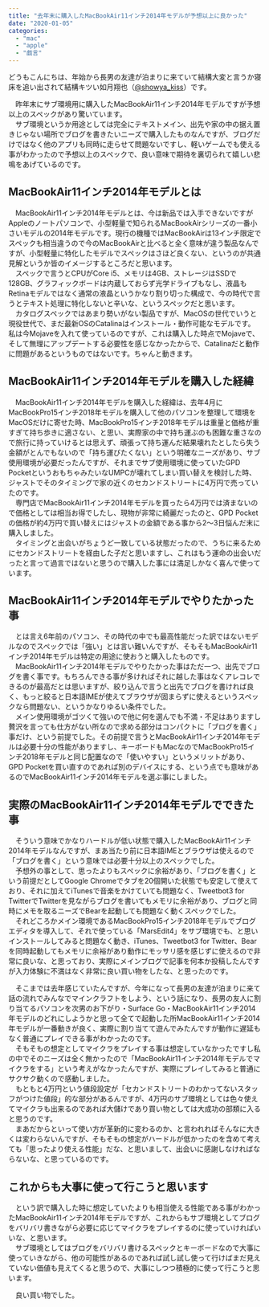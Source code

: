 ```yaml
---
title: "去年末に購入したMacBookAir11インチ2014年モデルが予想以上に良かった"
date: "2020-01-05"
categories: 
  - "mac"
  - "apple"
  - "戯言"
---
```


どうもこんにちは、年始から長男の友達が泊まりに来ていて結構大変と言うか寝床を追い出されて結構キツい如月翔也（[@showya\_kiss](http://twitter.com/showya_kiss)）です。  
  
　昨年末にサブ環境用に購入したMacBookAir11インチ2014年モデルですが予想以上のスペックがあり驚いています。  
　サブ環境というか用途としては完全にテキストメイン、出先や家の中の据え置きじゃない場所でブログを書きたいニーズで購入したものなんですが、ブログだけではなく他のアプリも同時に走らせて問題ないですし、軽いゲームでも使える事がわかったので予想以上のスペックで、良い意味で期待を裏切られて嬉しい悲鳴をあげているのです。  

## MacBookAir11インチ2014年モデルとは

　MacBookAir11インチ2014年モデルとは、今は新品では入手できないですがAppleのノートパソコンで、小型軽量で知られるMacBookAirシリーズの一番小さいモデルの2014年モデルです。現行の機種ではMacBookAirは13インチ限定でスペックも相当違うので今のMacBookAirと比べると全く意味が違う製品なんですが、小型軽量に特化したモデルでスペックはさほど良くない、というのが共通見解というか皆のイメージするところだと思います。  
　スペックで言うとCPUがCore i5、メモリは4GB、ストレージはSSDで128GB、グラフィックボードは内蔵しておらず光学ドライブもなし、液晶もRetinaモデルではなく通常の液晶というかなり割り切った構成で、今の時代で言うとテキスト処理に特化しないと辛いな、というスペックだと思います。  
　カタログスペックではあまり勢いがない製品ですが、MacOSの世代でいうと現役世代で、まだ最新OSのCatalinaはインストール・動作可能なモデルです。私は今Mojaveを入れて使っているのですが、これは購入した時点でMojaveで、そして無理にアップデートする必要性を感じなかったからで、Catalinaだと動作に問題があるというものではないです。ちゃんと動きます。  

## MacBookAir11インチ2014年モデルを購入した経緯

　MacBookAir11インチ2014年モデルを購入した経緯は、去年4月にMacBookPro15インチ2018年モデルを購入して他のパソコンを整理して環境をMacOSだけに寄せた時、MacBookPro15インチ2018年モデルは重量と価格が重すぎて持ち歩きに適さない、と思い、実際家の中で持ち運ぶのも困難な重さなので旅行に持っていけるとは思えず、頑張って持ち運んだ結果壊れたとしたら失う金額がとんでもないので「持ち運びたくない」という明確なニーズがあり、サブ使用環境が必要だったんですが、それまでサブ使用環境に使っていたGPD PocketというおもちゃみたいなUMPCが壊れてしまい買い替えを検討した時、ジャストでそのタイミングで家の近くのセカンドストリートに4万円で売っていたのです。  
　専門店でMacBookAir11インチ2014年モデルを買ったら4万円では済まないので価格としては相当お得でしたし、現物が非常に綺麗だったのと、GPD Pocketの価格が約4万円で買い替えにはジャストの金額である事から2〜3日悩んだ末に購入しました。  
　タイミングと出会いがちょうど一致している状態だったので、うちに来るためにセカンドストリートを経由した子だと思いますし、これはもう運命の出会いだったと言って過言ではないと思うので購入した事には満足しかなく喜んで使っています。  

## MacBookAir11インチ2014年モデルでやりたかった事

　とは言え6年前のパソコン、その時代の中でも最高性能だった訳ではないモデルなのでスペックでは「強い」とは言い難いんですが、そもそもMacBookAir11インチ2014年モデルは特定の用途に使おうと購入したものです。  
　MacBookAir11インチ2014年モデルでやりたかった事はただ一つ、出先でブログを書く事です。もちろんできる事が多ければそれに越した事はなくアレコレできるのが最高だとは思いますが、絞り込んで言うと出先でブログを書ければ良く、もっと絞ると日本語IMEが使えてブラウザが固まらずに使えるというスペックなら問題ない、というかなりゆるい条件でした。  
　メイン使用環境がゴツくて強いので他に何を選んでも不満・不足はありますし贅沢を言っても仕方がない所なので求める部分はコンパクトに「ブログを書く」事だけ、という前提でした。その前提で言うとMacBookAir11インチ2014年モデルは必要十分の性能がありますし、キーボードもMacなのでMacBookPro15インチ2018年モデルと同じ配置なので「使いやすい」というメリットがあり、GPD Pocketを買い直すのであれば別のデバイスにする、という点でも意味があるのでMacBookAir11インチ2014年モデルを選ぶ事にしました。  

## 実際のMacBookAir11インチ2014年モデルでできた事

　そういう意味でかなりハードルが低い状態で購入したMacBookAir11インチ2014年モデルなんですが、まあ当たり前に日本語IMEとブラウザは使えるので「ブログを書く」という意味では必要十分以上のスペックでした。  
　予想外の事として、思ったよりもスペックに余裕があり、「ブログを書く」という前提だとしてGoogle Chromeでタブを20個開いた状態でも安定して使えており、それに加えてiTunesで音楽をかけていても問題なく、Tweetbot3 for TwitterでTwitterを見ながらブログを書いてもメモリに余裕があり、ブログと同時にメモを取るニーズでBearを起動しても問題なく動くスペックでした。  
　それどころかメイン環境であるMacBookPro15インチ2018年モデルでブログエディタを導入して、それで使っている「MarsEdit4」をサブ環境でも、と思いインストールしてみると問題なく動き、iTunes、Tweetbot3 for Twitter、Bearを同時起動してもメモリに余裕があり動作にモッサリ感を感じずに使えるので非常に良いな、と思っており、実際にメインブログで記事を何本か投稿したんですが入力体験に不満はなく非常に良い買い物をしたな、と思ったのです。  
  
　そこまでは去年感じていたんですが、今年になって長男の友達が泊まりに来て話の流れでみんなでマインクラフトをしよう、という話になり、長男の友人に割り当てるパソコンを次男のお下がり・Surface Go・MacBookAir11インチ2014年モデルのどれにしようかと思って全てで起動した所MacBookAir11インチ2014年モデルが一番動きが良く、実際に割り当てて遊んでみたんですが動作に遅延もなく普通にプレイできる事がわかったのです。  
　そもそもの想定としてマイクラをプレイする事は想定していなかったですし私の中でそのニーズは全く無かったので「MacBookAir11インチ2014年モデルでマイクラをする」という考えがなかったんですが、実際にプレイしてみると普通にサクサク動くので感動しました。  
　もともと4万円という値段設定が「セカンドストリートのわかってないスタッフがつけた値段」的な部分があるんですが、4万円のサブ環境としては色々使えてマイクラも出来るのであれば大儲けであり買い物としては大成功の部類に入ると思うのです。  
　まあだからといって使い方が革新的に変わるのか、と言われればそんなに大きくは変わらないんですが、そもそもの想定がハードルが低かったのを含めて考えても「思ったより使える性能」だな、と思いまして、出会いに感謝しなければならないな、と思っているのです。  

## これからも大事に使って行こうと思います

　という訳で購入した時に想定していたよりも相当使える性能である事がわかったMacBookAir11インチ2014年モデルですが、これからもサブ環境としてブログをバリバリ書きながら必要に応じてマイクラをプレイするのに使っていければいいな、と思います。  
　サブ環境としてはブログをバリバリ書けるスペックとキーボードなので大事に使っていきながら、他の可能性があるのであれば試し試し使って行けばまだ見えていない価値も見えてくると思うので、大事にしつつ積極的に使って行こうと思います。  
  
　良い買い物でした。

